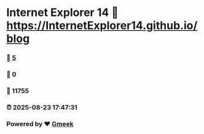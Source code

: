 # Internet Explorer 14 :link: https://InternetExplorer14.github.io/blog 
### :page_facing_up: [5](https://InternetExplorer14.github.io/blog/tag.html) 
### :speech_balloon: 0 
### :hibiscus: 11755 
### :alarm_clock: 2025-08-23 17:47:31 
### Powered by :heart: [Gmeek](https://github.com/Meekdai/Gmeek)

